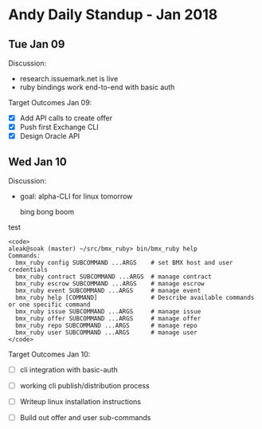 # Andy Daily Standup - Jan 2018

Tue Jan 09
----------------------------------------------

Discussion:
- research.issuemark.net is live
- ruby bindings work end-to-end with basic auth

Target Outcomes Jan 09:
- [x] Add API calls to create offer
- [x] Push first Exchange CLI
- [x] Design Oracle API

Wed Jan 10
----------------------------------------------

Discussion:

- goal: alpha-CLI for linux tomorrow

    bing
    bong
    boom

test

    <code>
    aleak@soak (master) ~/src/bmx_ruby> bin/bmx_ruby help
    Commands:
      bmx_ruby config SUBCOMMAND ...ARGS    # set BMX host and user credentials
      bmx_ruby contract SUBCOMMAND ...ARGS  # manage contract
      bmx_ruby escrow SUBCOMMAND ...ARGS    # manage escrow
      bmx_ruby event SUBCOMMAND ...ARGS     # manage event
      bmx_ruby help [COMMAND]               # Describe available commands or one specific command
      bmx_ruby issue SUBCOMMAND ...ARGS     # manage issue
      bmx_ruby offer SUBCOMMAND ...ARGS     # manage offer
      bmx_ruby repo SUBCOMMAND ...ARGS      # manage repo
      bmx_ruby user SUBCOMMAND ...ARGS      # manage user
    </code>

Target Outcomes Jan 10:
- [ ] cli integration with basic-auth
- [ ] working cli publish/distribution process
- [ ] Writeup linux installation instructions
- [ ] Build out offer and user sub-commands

